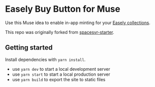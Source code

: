 # Easely Buy Button for Muse
Use this Muse idea to enable in-app minting for your [Easely collections](https://docs.easely.io/collections-and-features/collections-overview).

This repo was originally forked from [spacesvr-starter](https://github.com/spacesvr/spacesvr-starter).

## Getting started
Install dependencies with `yarn install`.

- use `yarn dev` to start a local development server
- use `yarn start` to start a local production server
- use `yarn build` to export the site to static files
